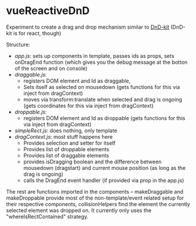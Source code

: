 # vueReactiveDnD

Experiment to create a drag and drop mechanism similar to [DnD-kit](https://github.com/clauderic/dnd-kit/) (DnD-kit is for react, though)

Structure: 

* _app.js_: sets up components in template, passes ids as props, sets onDragEnd function (which gives you the debug message at the botton of the screen and on console)
* _draggable.js_:
   * registers DOM element and Id as draggable, 
   * Sets itself as selected on mousedown (gets functions for this via inject from dragContext)
   * moves via transform:translate when selected and drag is ongoing (gets coordinates for this via inject from dragContext)
* _droppable.js_: 
   * registers DOM element and Id as droppable (gets functions for this via inject from dragContext)
* _simpleRect.js_:  does nothing, only template
* _dragContext.js_: most stuff happens here
   * Provides selection and setter for itself
   * Provides list of droppable elements 
   * Provides list of draggable elements
   * provides isDragging boolean and the difference between mousedown (dragstart) and current mouse position (as long as the drag is ongoing) 
   * calls the DragEnd event handler (if provided via prop in the app.js) 

The rest are functions imported in the components – makeDraggable and makeDroppable provide most of the non-template/event related setup for their respective components, collisionHelpers find the element the currently selected element was dropped on. It currently only uses the "whereIsRectContained" strategy.